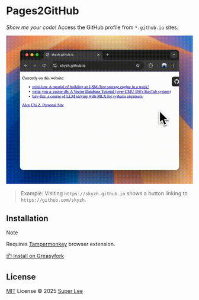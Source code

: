 # Pages2GitHub

*Show me your code!* Access the GitHub profile from `*.github.io` sites.

![preview](./docs/preview.gif)

> Example: Visiting `https://skyzh.github.io` shows a button linking to `https://github.com/skyzh`.

## Installation

> [!note]
> Requires [Tampermonkey](https://www.tampermonkey.net/) browser extension.

[📦 Install on Greasyfork](https://greasyfork.org/en/scripts/534709-pages-to-github)

## License

[MIT](./LICENSE) License © 2025 [Super Lee](https://github.com/superpung)
